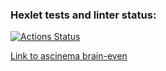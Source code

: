 ### Hexlet tests and linter status:
[![Actions Status](https://github.com/mega-hertz91/backend-project-44/workflows/hexlet-check/badge.svg)](https://github.com/mega-hertz91/backend-project-44/actions)

[Link to ascinema brain-even](https://asciinema.org/a/0UG9xEcAyNONdHtgle8bVoNBl)